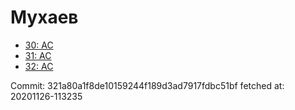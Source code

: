 # Мухаев
- [30: AC](30.md)
- [31: AC](31.md)
- [32: AC](32.md)

Commit: 321a80a1f8de10159244f189d3ad7917fdbc51bf
 fetched at: 20201126-113235
